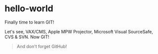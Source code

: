 # hello-world
Finally time to learn GIT!

Let's see, VAX/CMS, Apple MPW Projector, Microsoft Visual SourceSafe, CVS & SVN. Now GIT!
>And don't forget GitHub!
